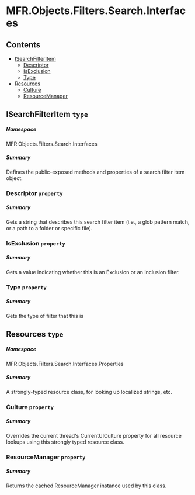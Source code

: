 <a name='assembly'></a>
# MFR.Objects.Filters.Search.Interfaces

## Contents

- [ISearchFilterItem](#T-MFR-Objects-Filters-Search-Interfaces-ISearchFilterItem 'MFR.Objects.Filters.Search.Interfaces.ISearchFilterItem')
  - [Descriptor](#P-MFR-Objects-Filters-Search-Interfaces-ISearchFilterItem-Descriptor 'MFR.Objects.Filters.Search.Interfaces.ISearchFilterItem.Descriptor')
  - [IsExclusion](#P-MFR-Objects-Filters-Search-Interfaces-ISearchFilterItem-IsExclusion 'MFR.Objects.Filters.Search.Interfaces.ISearchFilterItem.IsExclusion')
  - [Type](#P-MFR-Objects-Filters-Search-Interfaces-ISearchFilterItem-Type 'MFR.Objects.Filters.Search.Interfaces.ISearchFilterItem.Type')
- [Resources](#T-MFR-Objects-Filters-Search-Interfaces-Properties-Resources 'MFR.Objects.Filters.Search.Interfaces.Properties.Resources')
  - [Culture](#P-MFR-Objects-Filters-Search-Interfaces-Properties-Resources-Culture 'MFR.Objects.Filters.Search.Interfaces.Properties.Resources.Culture')
  - [ResourceManager](#P-MFR-Objects-Filters-Search-Interfaces-Properties-Resources-ResourceManager 'MFR.Objects.Filters.Search.Interfaces.Properties.Resources.ResourceManager')

<a name='T-MFR-Objects-Filters-Search-Interfaces-ISearchFilterItem'></a>
## ISearchFilterItem `type`

##### Namespace

MFR.Objects.Filters.Search.Interfaces

##### Summary

Defines the public-exposed methods and properties of a search filter
item object.

<a name='P-MFR-Objects-Filters-Search-Interfaces-ISearchFilterItem-Descriptor'></a>
### Descriptor `property`

##### Summary

Gets a string that describes this search filter item (i.e., a glob
pattern match, or a path to a folder or specific file).

<a name='P-MFR-Objects-Filters-Search-Interfaces-ISearchFilterItem-IsExclusion'></a>
### IsExclusion `property`

##### Summary

Gets a value indicating whether this is an Exclusion or an Inclusion filter.

<a name='P-MFR-Objects-Filters-Search-Interfaces-ISearchFilterItem-Type'></a>
### Type `property`

##### Summary

Gets the type of filter that this is

<a name='T-MFR-Objects-Filters-Search-Interfaces-Properties-Resources'></a>
## Resources `type`

##### Namespace

MFR.Objects.Filters.Search.Interfaces.Properties

##### Summary

A strongly-typed resource class, for looking up localized strings, etc.

<a name='P-MFR-Objects-Filters-Search-Interfaces-Properties-Resources-Culture'></a>
### Culture `property`

##### Summary

Overrides the current thread's CurrentUICulture property for all
  resource lookups using this strongly typed resource class.

<a name='P-MFR-Objects-Filters-Search-Interfaces-Properties-Resources-ResourceManager'></a>
### ResourceManager `property`

##### Summary

Returns the cached ResourceManager instance used by this class.
